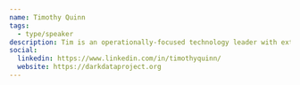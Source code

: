 ```yaml
---
name: Timothy Quinn
tags:
  - type/speaker
description: Tim is an operationally-focused technology leader with extensive hands-on experience building software companies, including four successful acquisitions. Strengths include technical product development, real world data architecture, operational security and sustainable governance. Advisor and speaker at technology conferences around the world.
social:
  linkedin: https://www.linkedin.com/in/timothyquinn/
  website: https://darkdataproject.org
---
```


